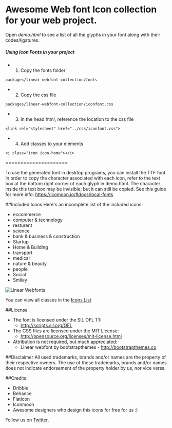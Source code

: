Awesome Web font Icon collection for your web project. 
=================

Open *demo.html* to see a list of all the glyphs in your font along with their codes/ligatures.




##### Using Icon Fonts in your project
* 1. Copy the fonts folder

`packages/linear-webfont-collection/fonts`

* 2. Copy the css file

`packages/linear-webfont-collection/iconfont.css`

* 3. In the head html, reference the location to the css file

`<link rel="stylesheet" href="../css/iconfont.css">`

* 4. Add classes to your elements

`<i class="icon icon-home"></i>`

=====================

To use the generated font in desktop programs, you can install the TTF font. In order to copy the character associated with each icon, refer to the text box at the bottom right corner of each glyph in demo.html. The character inside this text box may be invisible; but it can still be copied. See this guide for more info: https://icomoon.io/#docs/local-fonts


##Included Icons
Here's an incomplete list of the included icons:

* eccommerce
* computer & technology
* resturent
* science
* bank & business & construction
* Startup
* Home & Building 
* transport
* medical
* nature & beauty
* people
* Social
* Smiley 




![Linear Webfonts](https://raw.githubusercontent.com/bootstrapthemesco/linear-webfont-collection/master/fonts.jpg)








You can view all classes in the [Icons List](http://bootstrapthemes.co/demo/linear-webfont-collection/)




##License
- The font is licensed under the SIL OFL 1.1:
  - http://scripts.sil.org/OFL
- The CSS files are licensed under the MIT License:
  - http://opensource.org/licenses/mit-license.html
- Attribution is not required, but much appreciated:
  - Linear webfont by bootstrapthemes - http://bootstrapthemes.co

##Disclaimer
All used trademarks, brands and/or names are the property of their respective owners.
The use of these trademarks, brands and/or names does not indicate endorsement of the property holder by us, nor vice versa.

##Credits:
* Dribble
* Behance
* Flaticon
* Iconmoon
* Awesome designers who design this icons for free for us :)

Follow us on [Twitter](https://twitter.com/bootstraptheme6), 

